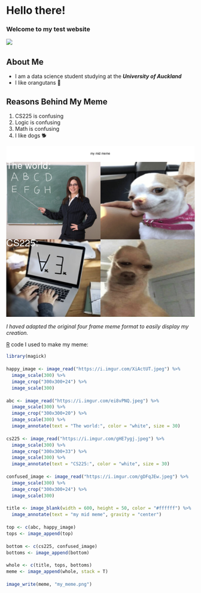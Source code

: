 # Hello there!

### Welcome to my test website
![](https://media2.giphy.com/media/LIzcoQmSd8xd1adCLy/200.gif)

## About Me
* I am a data science student studying at the ***University of Auckland***
* I like orangutans 🦧 

## Reasons Behind My Meme
1. CS225 is confusing
2. Logic is confusing
3. Math is confusing
4. I like dogs 🐕 

![](my_meme.png)

*I haved adapted the original four frame meme format to easily display my creation.*

[R](https://www.r-project.org) code I used to make my meme:
```r
library(magick)

happy_image <- image_read("https://i.imgur.com/XiActUT.jpeg") %>%
  image_scale(300) %>%
  image_crop("300x300+24") %>%
  image_scale(300)
  
abc <- image_read("https://i.imgur.com/ei8vPNQ.jpeg") %>%
  image_scale(300) %>%
  image_crop("300x300+20") %>%
  image_scale(300) %>%
  image_annotate(text = "The world:", color = "white", size = 30)
  
cs225 <- image_read("https://i.imgur.com/gHE7ygj.jpeg") %>%
  image_scale(300) %>%
  image_crop("300x300+33") %>%
  image_scale(300) %>%
  image_annotate(text = "CS225:", color = "white", size = 30)
  
confused_image <- image_read("https://i.imgur.com/gDFqJEw.jpeg") %>%
  image_scale(300) %>%
  image_crop("300x300+24") %>%
  image_scale(300)
  
title <- image_blank(width = 600, height = 50, color = "#ffffff") %>%
  image_annotate(text = "my mid meme", gravity = "center")

top <- c(abc, happy_image)
tops <- image_append(top)

bottom <- c(cs225, confused_image)
bottoms <- image_append(bottom)

whole <- c(title, tops, bottoms)
meme <- image_append(whole, stack = T)

image_write(meme, "my_meme.png")
```
